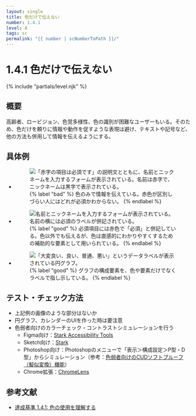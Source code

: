 ```yaml
---
layout: single
title: 色だけで伝えない
number: 1.4.1
level: A
tags: sc
permalink: "{{ number | scNumberToPath }}/"
---
```


# 1.4.1 色だけで伝えない

{% include "partials/level.njk" %}

## 概要

高齢者、ロービジョン、色覚多様性、色の識別が困難なユーザーもいる。そのため、色だけを頼りに情報や動作を促すような表現は避け、テキストや記号など、他の方法も併用して情報を伝えるようにする。

## 具体例

<ul class="Figurelist">
<li>
<figure>
<img src="/img/1/4/1/1.png" alt="「赤字の項目は必須です」の説明文とともに、名前とニックネームを入力するフォームが表示されている。名前は赤字で、ニックネームは黒字で表示されている。" />
<figcaption>
{% label "bad" %}
色のみで情報を伝えている。赤色が区別しづらい人にはどれが必須かわからない。
{% endlabel %}
</figcaption>
</figure>
</li>
<li>
<figure>
<img src="/img/1/4/1/2.png" alt="名前とニックネームを入力するフォームが表示されている。名前の横には必須のラベルが併記されている。" />
<figcaption>
{% label "good" %}
必須項目には赤色で「必須」と併記している。色以外でも伝えるが、色は直感的にわかりやすくするための補助的な要素として用いられている。
{% endlabel %}
</figcaption>
</figure>
</li>
<li>
<figure>
<img src="/img/1/4/1/3.png" alt="「大変良い、良い、普通、悪い」というデータラベルが表示されている円グラフ。" />
<figcaption>
{% label "good" %}
グラフの構成要素を、色や要素だけでなくラベルで指し示している。
{% endlabel %}
</figcaption>
</figure>
</li>
</ul>

## テスト・チェック方法

- 上記例の画像のような部分はないか
- 円グラフ、カレンダーのUIを作った時は要注意
- 色弱者向けのカラーチェック・コントラストシミュレーションを行う
  - Figma向け：[Stark Accessibility Tools](https://www.figma.com/community/plugin/732603254453395948/Stark-Accessibility-Tools/)
  - Sketch向け：[Stark](http://www.getstark.co/)
  - Photoshop向け：Photoshopのメニューで「表示＞構成設定＞P型・D型」からシミュレーション（参考：[色弱者向けのCUDソフトプルーフ（擬似変換）機能](https://www.adobe.com/jp/joc/pscs4/showcase/vol02/tips/)）
  - Chrome拡張：[ChromeLens](https://chrome.google.com/webstore/detail/chromelens/idikgljglpfilbhaboonnpnnincjhjkd)


## 参考文献

- [達成基準 1.4.1: 色の使用を理解する](https://waic.jp/docs/WCAG21/Understanding/use-of-color.html)
